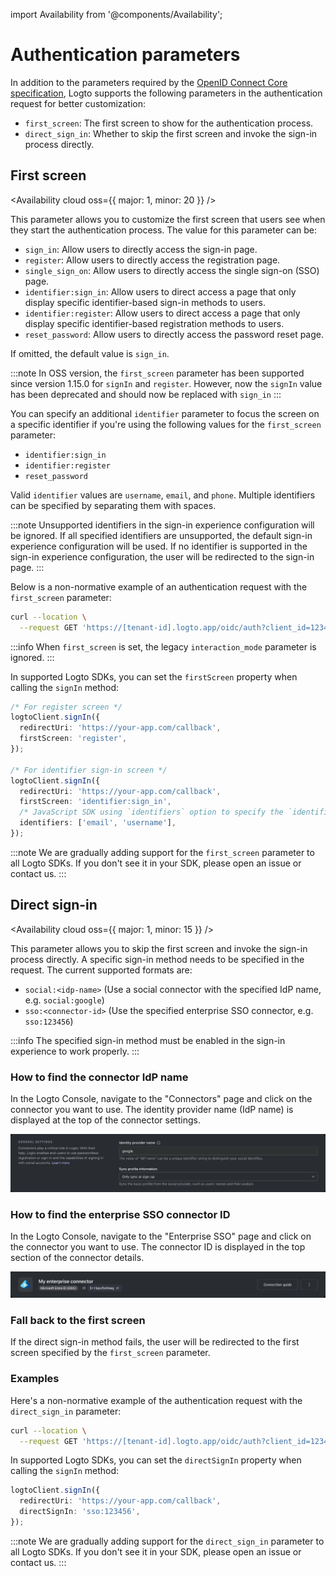 import Availability from '@components/Availability';

# Authentication parameters

In addition to the parameters required by the [OpenID Connect Core specification](https://openid.net/specs/openid-connect-core-1_0.html#AuthRequest), Logto supports the following parameters in the authentication request for better customization:

- `first_screen`: The first screen to show for the authentication process.
- `direct_sign_in`: Whether to skip the first screen and invoke the sign-in process directly.

## First screen

<Availability cloud oss={{ major: 1, minor: 20 }} />

This parameter allows you to customize the first screen that users see when they start the authentication process.
The value for this parameter can be:

- `sign_in`: Allow users to directly access the sign-in page.
- `register`: Allow users to directly access the registration page.
- `single_sign_on`: Allow users to directly access the single sign-on (SSO) page.
- `identifier:sign_in`: Allow users to direct access a page that only display specific identifier-based sign-in methods to users.
- `identifier:register`: Allow users to direct access a page that only display specific identifier-based registration methods to users.
- `reset_password`: Allow users to directly access the password reset page.

If omitted, the default value is `sign_in`.

:::note
In OSS version, the `first_screen` parameter has been supported since version 1.15.0 for `signIn` and `register`.
However, now the `signIn` value has been deprecated and should now be replaced with `sign_in`
:::

You can specify an additional `identifier` parameter to focus the screen on a specific identifier if you're using the following values for the `first_screen` parameter:

- `identifier:sign_in`
- `identifier:register`
- `reset_password`

Valid `identifier` values are `username`, `email`, and `phone`. Multiple identifiers can be specified by separating them with spaces.

:::note
Unsupported identifiers in the sign-in experience configuration will be ignored. If all specified identifiers are unsupported, the default sign-in experience configuration will be used. If no identifier is supported in the sign-in experience configuration, the user will be redirected to the sign-in page.
:::

Below is a non-normative example of an authentication request with the `first_screen` parameter:

```bash
curl --location \
  --request GET 'https://[tenant-id].logto.app/oidc/auth?client_id=1234567890&...&first_screen=identifier:sign_in&identifier=email username'
```

:::info
When `first_screen` is set, the legacy `interaction_mode` parameter is ignored.
:::

In supported Logto SDKs, you can set the `firstScreen` property when calling the `signIn` method:

```ts title="JavaScript"
/* For register screen */
logtoClient.signIn({
  redirectUri: 'https://your-app.com/callback',
  firstScreen: 'register',
});

/* For identifier sign-in screen */
logtoClient.signIn({
  redirectUri: 'https://your-app.com/callback',
  firstScreen: 'identifier:sign_in',
  /* JavaScript SDK using `identifiers` option to specify the `identifier` parameter */
  identifiers: ['email', 'username'],
});
```

:::note
We are gradually adding support for the `first_screen` parameter to all Logto SDKs. If you don't see it in your SDK, please open an issue or contact us.
:::

## Direct sign-in

<Availability cloud oss={{ major: 1, minor: 15 }} />

This parameter allows you to skip the first screen and invoke the sign-in process directly. A specific sign-in method needs to be specified in the request. The current supported formats are:

- `social:<idp-name>` (Use a social connector with the specified IdP name, e.g. `social:google`)
- `sso:<connector-id>` (Use the specified enterprise SSO connector, e.g. `sso:123456`)

:::info
The specified sign-in method must be enabled in the sign-in experience to work properly.
:::

### How to find the connector IdP name

In the Logto Console, navigate to the "Connectors" page and click on the connector you want to use. The identity provider name (IdP name) is displayed at the top of the connector settings.

![Connector IdP name](./assets/idp-name.webp)

### How to find the enterprise SSO connector ID

In the Logto Console, navigate to the "Enterprise SSO" page and click on the connector you want to use. The connector ID is displayed in the top section of the connector details.

![Enterprise SSO connector ID](./assets/enterprise-sso.webp)

### Fall back to the first screen

If the direct sign-in method fails, the user will be redirected to the first screen specified by the `first_screen` parameter.

### Examples

Here's a non-normative example of the authentication request with the `direct_sign_in` parameter:

```bash
curl --location \
  --request GET 'https://[tenant-id].logto.app/oidc/auth?client_id=1234567890&...&direct_sign_in=sso:123456'
```

In supported Logto SDKs, you can set the `directSignIn` property when calling the `signIn` method:

```ts title="JavaScript"
logtoClient.signIn({
  redirectUri: 'https://your-app.com/callback',
  directSignIn: 'sso:123456',
});
```

:::note
We are gradually adding support for the `direct_sign_in` parameter to all Logto SDKs. If you don't see it in your SDK, please open an issue or contact us.
:::
